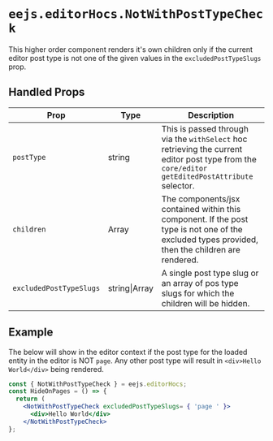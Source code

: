 # `eejs.editorHocs.NotWithPostTypeCheck`

This higher order component renders it's own children only if the current editor post type is not one of the given values in the `excludedPostTypeSlugs` prop.

## Handled Props

| Prop                    | Type    | Description                                                                                                                                      |
| ----------------------- | ------- | -------------------------------------------------------------------------------------------------------------------------------------------------|
| `postType`              | string  | This is passed through via the `withSelect` hoc retrieving the current editor post type from the `core/editor` `getEditedPostAttribute` selector.|
| `children`              | Array   | The components/jsx contained within this component. If the post type is not one of the excluded types provided, then the children are rendered.  |
| `excludedPostTypeSlugs` | string\|Array | A single post type slug or an array of pos type slugs for which the children will be hidden.                                                                                                                                                  |

## Example

The below will show in the editor context if the post type for the loaded entity in the editor is NOT `page`.  Any other post type will result in `<div>Hello World</div>` being rendered.
```jsx
const { NotWithPostTypeCheck } = eejs.editorHocs;
const HideOnPages = () => {
  return ( 
    <NotWithPostTypeCheck excludedPostTypeSlugs= { 'page ' }>
      <div>Hello World</div>
    </NotWithPostTypeCheck>
};
```